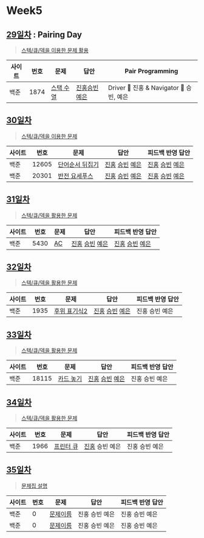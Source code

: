 # Week5

## [29일차](Day29) : Pairing Day

> [스텍/큐/덱을 이용한 문제 활용](https://www.acmicpc.net/group/workbook/view/9797/29606)

| 사이트 | 번호 | 문제                 | 답안                | Pair Programming    |
| ------ | ---- | -------------------- | ------------------- | ------------------- |
| 백준   | 1874 | [스택 수열](https://www.acmicpc.net/problem/1874) | [진홍승빈예은](Day29/bj1874_kjhwsblye.java) | Driver 🚗 진홍 & Navigator 🧭 승빈, 예은 |

## [30일차](Day30)

> [스텍/큐/덱을 이용한 문제](https://www.acmicpc.net/group/workbook/view/9797/29665)

| 사이트 | 번호 | 문제                 | 답안                | 피드백 반영 답안    |
| ------ | ---- | -------------------- | ------------------- | ------------------- |
| 백준   | 12605 | [단어순서 뒤집기](https://www.acmicpc.net/problem/12605) | [진홍](Day30/bj12605_kjh.java) [승빈](Day30/bj12605_wsb.java) [예은](Day30/bj12605_lye.cs) | [진홍](Day30/bj12605_kjh.java) [승빈](Day30/bj12605_wsb.java) [예은](Day30/bj12605_lye.cs) |
| 백준   | 20301 | [반전 요세푸스](https://www.acmicpc.net/problem/20301) | [진홍](Day30/bj20301_kjh.java) [승빈](Day30/bj20301_wsb.java) [예은](Day30/bj20301_lye.cs) | [진홍](Day30/bj20301_kjh.java) [승빈](Day30/bj20301_wsb.java) [예은](Day30/bj20301_lye.cs) |

## [31일차](Day31)

> [스텍/큐/덱을 활용한 문제](https://www.acmicpc.net/group/workbook/view/9797/29725)

| 사이트 | 번호 | 문제                 | 답안                | 피드백 반영 답안    |
| ------ | ---- | -------------------- | ------------------- | ------------------- |
| 백준   | 5430 | [AC](https://www.acmicpc.net/problem/5430) | [진홍](Day31/bj5430_kjh.java) [승빈](Day31/bj5430_wsb.java) [예은](Day31/bj5430_lye.cs) | [진홍](Day31/bj5430_kjh.java) [승빈](Day31/bj5430_wsb_fb.java) [예은](Day31/bj5430_lye.cs) |

## [32일차](Day32)

> [스텍/큐/덱을 활용한 문제](https://www.acmicpc.net/group/workbook/view/9797/29771)

| 사이트 | 번호 | 문제                 | 답안                | 피드백 반영 답안    |
| ------ | ---- | -------------------- | ------------------- | ------------------- |
| 백준   | 1935    | [후위 표기식2](https://www.acmicpc.net/problem/1935) | [진홍](Day32/bj1935_kjh.java) [승빈](Day32/bj1935_wsb.java) [예은](Day32/bj1935_lye.cs) | 진홍 승빈 예은 |

## [33일차](Day33)

> [스텍/큐/덱을 활용한 문제](https://www.acmicpc.net/group/workbook/view/9797/29822)

| 사이트 | 번호 | 문제                 | 답안                | 피드백 반영 답안    |
| ------ | ---- | -------------------- | ------------------- | ------------------- |
| 백준   | 18115 | [카드 놓기](https://www.acmicpc.net/problem/18115) | [진홍](Day33/bj18115_kjh.java) [승빈](Day33/bj18115_wsb.java) [예은](Day33/bj18115_lye.cs) | 진홍 승빈 예은 |

## [34일차](Day34)

> [스텍/큐/덱을 활용한 문제](https://www.acmicpc.net/group/workbook/view/9797/29848)

| 사이트 | 번호 | 문제                 | 답안                | 피드백 반영 답안    |
| ------ | ---- | -------------------- | ------------------- | ------------------- |
| 백준   | 1966    | [프린터 큐](https://www.acmicpc.net/problem/1966) | [진홍](Day34/bj1966_kjh.java) 승빈 예은 | 진홍 승빈 예은 |

## [35일차](Day35)

> [문제집 설명](문제집링크)

| 사이트 | 번호 | 문제                 | 답안                | 피드백 반영 답안    |
| ------ | ---- | -------------------- | ------------------- | ------------------- |
| 백준   | 0    | [문제이름](문제링크) | 진홍 승빈 예은 | 진홍 승빈 예은 |
| 백준   | 0    | [문제이름](문제링크) | 진홍 승빈 예은 | 진홍 승빈 예은 |
